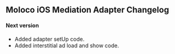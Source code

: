 ## Moloco iOS Mediation Adapter Changelog

#### Next version
- Added adapter setUp code.
- Added interstitial ad load and show code.
